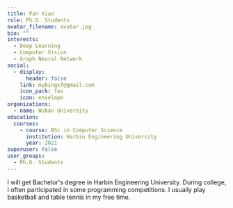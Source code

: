 ```yaml
---
title: Fan Xiao
role: Ph.D. Students
avatar_filename: avatar.jpg
bio: ""
interests:
  - Deep Learning
  - Computer Vision
  - Graph Neural Network
social:
  - display:
      header: false
    link: mybingxf@gmail.com
    icon_pack: fas
    icon: envelope
organizations:
  - name: Wuhan University
education:
  courses:
    - course: BSc in Computer Science
      institution: Harbin Engineering University
      year: 2021
superuser: false
user_groups:
  - Ph.D. Students
---
```

<!--StartFragment-->

I will get Bachelor's degree in Harbin Engineering University. During college, I often participated in some programming competitions. I usually play basketball and table tennis in my free time.

<!--EndFragment-->